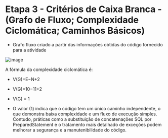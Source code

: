# Etapa 3 - Critérios de Caixa Branca - (Grafo de Fluxo; Complexidade Ciclomática; Caminhos Básicos)

- Grafo fluxo criado a partir das informações obtidas do código fornecido para a atividade

![image](https://github.com/user-attachments/assets/cd85ac5c-4186-45b5-bc16-78a33f51a5c3)

A fórmula da complexidade ciclomática é:

- V(G)=E−N+2
- V(G)=10−11+2
- V(G) = 1

- O valor \(1\) indica que o código tem um único caminho independente, o que demonstra baixa complexidade e um fluxo de execução simples. Contudo, práticas como a substituição de concatenações SQL por PreparedStatement e o tratamento mais detalhado de exceções podem melhorar a segurança e a manutenibilidade do código.
